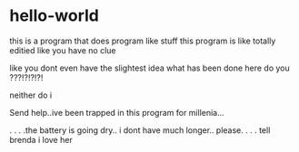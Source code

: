 # hello-world
this is a program that does program like stuff
this program is like totally editied like you have no clue 

like you dont even have the slightest idea what has been done here do you ???!?!?!?!  

neither do i


Send help..ive been trapped in this program for millenia...

. . . .the battery is going dry.. i dont have much longer.. please.    . . . tell brenda  i love her 
